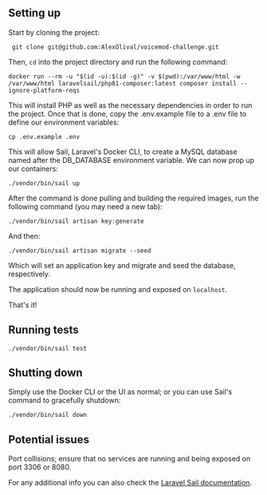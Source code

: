 ## Setting up
Start by cloning the project:

` git clone git@github.com:AlexOlival/voicemod-challenge.git`

Then, `cd` into the project directory and run the following command:

`docker run --rm -u "$(id -u):$(id -g)" -v $(pwd):/var/www/html -w /var/www/html laravelsail/php81-composer:latest composer install --ignore-platform-reqs`

This will install PHP as well as the necessary dependencies in order to run the project.
Once that is done, copy the .env.example file to a .env file to define our environment variables:

`cp .env.example .env`

This will allow Sail, Laravel's Docker CLI, to create a MySQL database named after the DB_DATABASE environment variable.
We can now prop up our containers:

`./vendor/bin/sail up`

After the command is done pulling and building the required images, run the following command (you may need a new tab):

`./vendor/bin/sail artisan key:generate`

And then:

`./vendor/bin/sail artisan migrate --seed`

Which will set an application key and migrate and seed the database, respectively.

The application should now be running and exposed on `localhost`.

That's it!

## Running tests

`./vendor/bin/sail test`


## Shutting down

Simply use the Docker CLI or the UI as normal; or you can use Sail's command to gracefully shutdown:

`./vendor/bin/sail down`

## Potential issues
Port collisions; ensure that no services are running and being exposed on port 3306 or 8080.

For any additional info you can also check the [Laravel Sail documentation](https://laravel.com/docs/9.x/sail).
